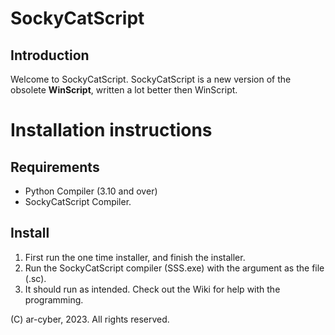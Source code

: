 # SockyCatScript

## Introduction

Welcome to SockyCatScript. SockyCatScript is a new version of the obsolete **WinScript**, written a lot better then WinScript. <br>

# Installation instructions

## Requirements
- Python Compiler (3.10 and over) <br>
- SockyCatScript Compiler.
## Install
1. First run the one time installer, and finish the installer. <br>
2. Run the SockyCatScript compiler (SSS.exe) with the argument as the file (.sc). <br>
3. It should run as intended. Check out the Wiki for help with the programming.


(C) ar-cyber, 2023. All rights reserved.
